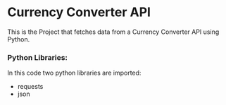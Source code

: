 # Currency Converter API

This is the  Project that fetches data from a Currency Converter API using Python.

### Python Libraries:

In this code two python libraries are imported:

- requests
- json

  
